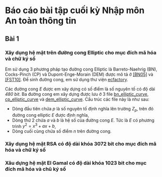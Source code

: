 # Báo cáo bài tập cuối kỳ Nhập môn An toàn thông tin

## Bài 1

### Xây dụng hệ mật trên đường cong Elliptic cho mục đích mã hóa và chữ ký số

Em sử dụng 3 phương pháp tạo đường cong Elliptic là Barreto-Naehrig (BN), Cocks-Pinch (CP) và Dupont-Enge-Morain (DEM) được mô tả ở [\[BN05\]](https://github.com/scipr-lab/ecfactory/blob/master/references/Barreto%20Naehrig%202005%20---%20Pairing-Friendly%20Elliptic%20Curves%20of%20Prime%20Order.pdf) và [\[FST10\]](https://github.com/scipr-lab/ecfactory/blob/master/references/Freeman%20Scott%20Teske%202010%20---%20A%20Taxonomy%20of%20Pairing-Friendly%20Elliptic%20Curves.pdf). Để sinh đường cong, em sử dụng thư viện [ecfactory](https://github.com/scipr-lab/ecfactory/).

Các đường cong $E$ được em xây dựng có số điểm là số nguyên tố có độ dài _480 bit_. Ba đường cong em xây dựng được lưu ở 3 file [bn_elliptic_curve](/part1/inputs/bn_elliptic_curve.txt), [cp_elliptic_curve](/part1/inputs/cp_elliptic_curve.txt) và [dem_elliptic_curve](/part1/inputs/dem_elliptic_curve.txt). Cấu trúc các file này là như sau:

- Dòng đầu tiên chứa $p$ là số nguyên tố định nghĩa lên trường $Z_p$, trên đó đường cong elliptic $E$ được định nghĩa,
- Dòng thứ 2 chứa $a$ và $b$ là hệ số của đường cong $E$. Tức là $E$ có phương trình $y^2 = x^3 + ax + b$,
- Dòng cuối cùng chứa số điểm $n$ trên đường cong.

### Xây dụng hệ mật RSA có độ dài khóa 3072 bit cho mục đích mã hóa và chữ ký số

### Xâu dựng hệ mật El Gamal có độ dài khóa 1023 bit cho mục đích mã hóa và chũ ký số
